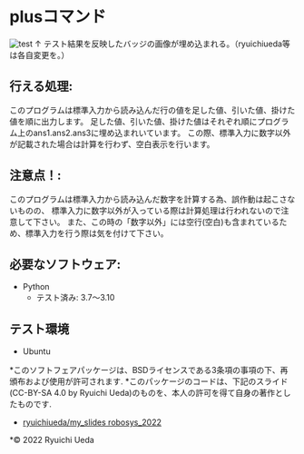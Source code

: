 # plusコマンド
![test](https://github.com/ryuichiueda/robosys2022/actions/workflows/test.yml/badge.svg)
↑ テスト結果を反映したバッジの画像が埋め込まれる。（ryuichiueda等は各自変更を。）

## 行える処理:
このプログラムは標準入力から読み込んだ行の値を足した値、引いた値、掛けた値を順に出力します。
足した値、引いた値、掛けた値はそれぞれ順にプログラム上のans1.ans2.ans3に埋め込まれいています。
この際、標準入力に数字以外が記載された場合は計算を行わず、空白表示を行います。

## 注意点！:
このプログラムは標準入力から読み込んだ数字を計算する為、誤作動は起こさないものの、
標準入力に数字以外が入っている際は計算処理は行われないので注意して下さい。
また、この時の「数字以外」には空行(空白)も含まれているため、標準入力を行う際は気を付けて下さい。

## 必要なソフトウェア:
* Python
  * テスト済み: 3.7〜3.10

## テスト環境
* Ubuntu

*このソフトフェアパッケージは、BSDライセンスである3条項の事項の下、再頒布および使用が許可されます.
*このパッケージのコードは、下記のスライド(CC-BY-SA 4.0 by Ryuichi Ueda)のものを、本人の許可を得て自身の著作としたものです.
* [ryuichiueda/my_slides robosys_2022](https://github.com/ryuichiueda/my_slides/tree/master/robosys_2022)

*© 2022 Ryuichi Ueda
